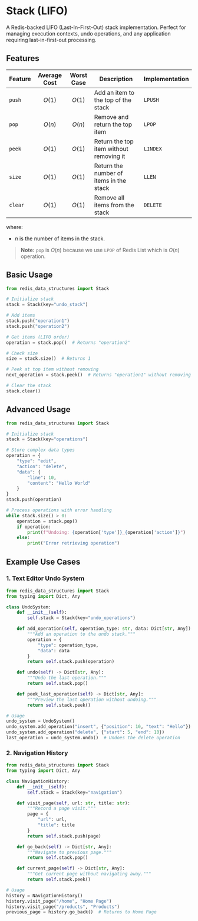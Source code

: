 # Stack (LIFO)

A Redis-backed LIFO (Last-In-First-Out) stack implementation. Perfect for managing execution contexts, undo operations, and any application requiring last-in-first-out processing.

## Features

| Feature | Average Cost | Worst Case | Description | Implementation |
| --- | :---: | :---: | --- | --- |
| `push` | $O(1)$ | $O(1)$ | Add an item to the top of the stack | `LPUSH` |
| `pop` | $O(n)$ | $O(n)$ | Remove and return the top item | `LPOP` |
| `peek` | $O(1)$ | $O(1)$ | Return the top item without removing it | `LINDEX` |
| `size` | $O(1)$ | $O(1)$ | Return the number of items in the stack | `LLEN` |
| `clear` | $O(1)$ | $O(1)$ | Remove all items from the stack | `DELETE` |

where:

- $n$ is the number of items in the stack.

> **Note:** `pop` is $O(n)$ because we use `LPOP` of Redis List which is $O(n)$ operation.

## Basic Usage

```python
from redis_data_structures import Stack

# Initialize stack
stack = Stack(key="undo_stack")

# Add items
stack.push("operation1")
stack.push("operation2")

# Get items (LIFO order)
operation = stack.pop()  # Returns "operation2"

# Check size
size = stack.size()  # Returns 1

# Peek at top item without removing
next_operation = stack.peek()  # Returns "operation1" without removing it

# Clear the stack
stack.clear()
```

## Advanced Usage

```python
from redis_data_structures import Stack

# Initialize stack
stack = Stack(key="operations")

# Store complex data types
operation = {
    "type": "edit",
    "action": "delete",
    "data": {
        "line": 10,
        "content": "Hello World"
    }
}
stack.push(operation)

# Process operations with error handling
while stack.size() > 0:
    operation = stack.pop()
    if operation:
        print(f"Undoing: {operation['type']}_{operation['action']}")
    else:
        print("Error retrieving operation")
```

## Example Use Cases

### 1. Text Editor Undo System

```python
from redis_data_structures import Stack
from typing import Dict, Any

class UndoSystem:
    def __init__(self):
        self.stack = Stack(key="undo_operations")

    def add_operation(self, operation_type: str, data: Dict[str, Any]):
        """Add an operation to the undo stack."""
        operation = {
            "type": operation_type,
            "data": data
        }
        return self.stack.push(operation)

    def undo(self) -> Dict[str, Any]:
        """Undo the last operation."""
        return self.stack.pop()

    def peek_last_operation(self) -> Dict[str, Any]:
        """Preview the last operation without undoing."""
        return self.stack.peek()

# Usage
undo_system = UndoSystem()
undo_system.add_operation("insert", {"position": 10, "text": "Hello"})
undo_system.add_operation("delete", {"start": 5, "end": 10})
last_operation = undo_system.undo()  # Undoes the delete operation
```

### 2. Navigation History

```python
from redis_data_structures import Stack
from typing import Dict, Any

class NavigationHistory:
    def __init__(self):
        self.stack = Stack(key="navigation")

    def visit_page(self, url: str, title: str):
        """Record a page visit."""
        page = {
            "url": url,
            "title": title
        }
        return self.stack.push(page)

    def go_back(self) -> Dict[str, Any]:
        """Navigate to previous page."""
        return self.stack.pop()

    def current_page(self) -> Dict[str, Any]:
        """Get current page without navigating away."""
        return self.stack.peek()

# Usage
history = NavigationHistory()
history.visit_page("/home", "Home Page")
history.visit_page("/products", "Products")
previous_page = history.go_back()  # Returns to Home Page
```
